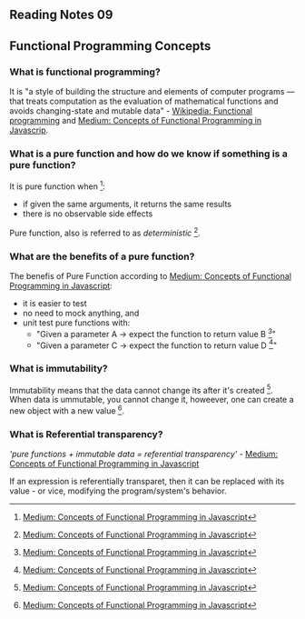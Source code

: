 ## Reading Notes 09

## Functional Programming Concepts

### What is functional programming?

It is "a style of building the structure and elements of computer programs — that treats computation as the evaluation of mathematical functions and avoids changing-state and mutable data" - [Wikipedia: Functional programming](https://en.wikipedia.org/wiki/Functional_programming) and [Medium: Concepts of Functional Programming in Javascrip](https://medium.com/the-renaissance-developer/concepts-of-functional-programming-in-javascript-6bc84220d2aa).

### What is a pure function and how do we know if something is a pure function?

It is pure function when [^2]:

- if given the same arguments, it returns the same results
- there is no observable side effects

Pure function, also is referred to as *deterministic* [^2].

### What are the benefits of a pure function?

The benefis of Pure Function according to [Medium: Concepts of Functional Programming in Javascript](https://medium.com/the-renaissance-developer/concepts-of-functional-programming-in-javascript-6bc84220d2aa):

- it is easier to test
- no need to mock anything, and
- unit test pure functions with:
  - "Given a parameter A → expect the function to return value B [^2]"
  - "Given a parameter C → expect the function to return value D [^2]"

### What is immutability?

Immutability means that the data cannot change its after it's created [^2]. When data is ummutable, you cannot change it, howeever, one can create a new object with a new value [^2]. 

### What is Referential transparency?

*'pure functions + immutable data = referential transparency'* - [Medium: Concepts of Functional Programming in Javascript](https://medium.com/the-renaissance-developer/concepts-of-functional-programming-in-javascript-6bc84220d2aa)

If an expression is referentially transparet, then it can be replaced with its value - or vice, modifying the program/system's behavior.


[^1]: [Wikipedia: Functional programming](https://en.wikipedia.org/wiki/Functional_programming)
[^2]: [Medium: Concepts of Functional Programming in Javascript](https://medium.com/the-renaissance-developer/concepts-of-functional-programming-in-javascript-6bc84220d2aa)

